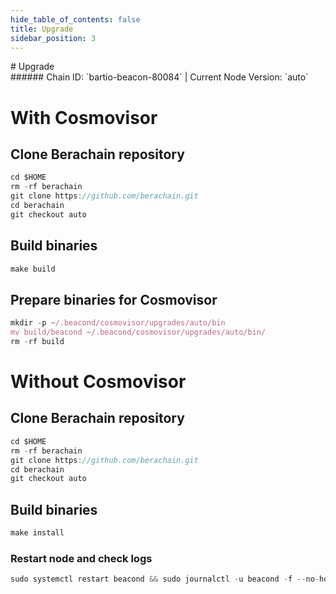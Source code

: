 ```yaml
---
hide_table_of_contents: false
title: Upgrade
sidebar_position: 3
---
```


<div class="h1-with-icon icon-berachain">
# Upgrade
</div>
###### Chain ID: `bartio-beacon-80084` | Current Node Version: `auto`

# With Cosmovisor
## Clone Berachain repository
```js
cd $HOME
rm -rf berachain
git clone https://github.com/berachain.git
cd berachain
git checkout auto
 ```

## Build binaries
```js
make build
 ```

## Prepare binaries for Cosmovisor
```js
mkdir -p ~/.beacond/cosmovisor/upgrades/auto/bin
mv build/beacond ~/.beacond/cosmovisor/upgrades/auto/bin/
rm -rf build
```

# Without Cosmovisor
## Clone Berachain repository
```js
cd $HOME
rm -rf berachain
git clone https://github.com/berachain.git
cd berachain
git checkout auto
 ```

## Build binaries
```js
make install
 ```

### Restart node and check logs
```js
sudo systemctl restart beacond && sudo journalctl -u beacond -f --no-hostname -o cat
```